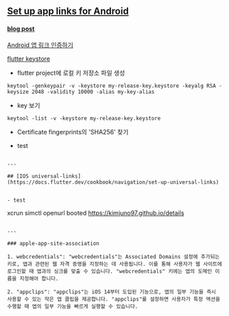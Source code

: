 ## [Set up app links for Android](https://docs.flutter.dev/cookbook/navigation/set-up-app-links)

#### [blog post](https://kimjunho97.tistory.com/21)

[Android 앱 링크 인증하기](https://developer.android.com/training/app-links/verify-android-applinks?hl=ko)

[flutter keystore](https://docs.flutter.dev/deployment/android)

- flutter project에 로컬 키 저장소 파일 생성

```
keytool -genkeypair -v -keystore my-release-key.keystore -keyalg RSA -keysize 2048 -validity 10000 -alias my-key-alias
```

- key 보기

```
keytool -list -v -keystore my-release-key.keystore
```

- Certificate fingerprints의 'SHA256' 찾기

- test

```

---

## [IOS universal-links](https://docs.flutter.dev/cookbook/navigation/set-up-universal-links)


- test

```
xcrun simctl openurl booted https://kimjuno97.github.io/details
```

---

### apple-app-site-association

1. webcredentials": "webcredentials"는 Associated Domains 설정에 추가되는 키로, 앱과 관련된 웹 자격 증명을 지정하는 데 사용됩니다. 이를 통해 사용자가 웹 사이트에 로그인할 때 앱과의 싱크를 맞출 수 있습니다. "webcredentials" 키에는 앱의 도메인 이름을 지정해야 합니다.

2. "appclips": "appclips"는 iOS 14부터 도입된 기능으로, 앱의 일부 기능을 즉시 사용할 수 있는 작은 앱 클립을 제공합니다. "appclips"를 설정하면 사용자가 특정 액션을 수행할 때 앱의 일부 기능을 빠르게 실행할 수 있습니다.
